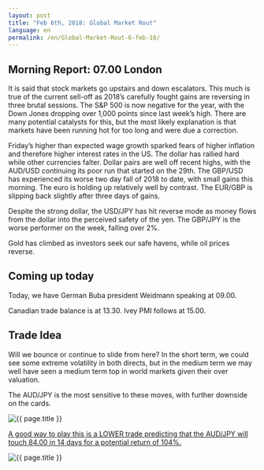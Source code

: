 ```yaml
---
layout: post
title: "Feb 6th, 2018: Global Market Rout"
language: en
permalink: /en/Global-Market-Rout-6-feb-18/
---
```

## Morning Report: 07.00 London

It is said that stock markets go upstairs and down escalators. This much is true of the current sell-off as 2018’s carefully fought gains are reversing in three brutal sessions. The S&P 500 is now negative for the year, with the Down Jones dropping over 1,000 points since last week’s high. There are many potential catalysts for this, but the most likely explanation is that markets have been running hot for too long and were due a correction. 

Friday’s higher than expected wage growth sparked fears of higher inflation and therefore higher interest rates in the US. The dollar has rallied hard while other currencies falter. Dollar pairs are well off recent highs, with the AUD/USD continuing its poor run that started on the 29th. The GBP/USD has experienced its worse two day fall of 2018 to date, with small gains this morning. The euro is holding up relatively well by contrast. The EUR/GBP is slipping back slightly after three days of gains. 

Despite the strong dollar, the USD/JPY has hit reverse mode as money flows from the dollar into the perceived safety of the yen. The GBP/JPY is the worse performer on the week, falling over 2%. 

Gold has climbed as investors seek our safe havens, while oil prices reverse. 

## Coming up today 

Today, we have German Buba president Weidmann speaking at 09.00. 

Canadian trade balance is at 13.30. Ivey PMI follows at 15.00. 

## Trade Idea

Will we bounce or continue to slide from here? In the short term, we could see some extreme volatility in both directs, but in the medium term we may well have seen a medium term top in world markets given their over valuation.

The AUD/JPY is the most sensitive to these moves, with further downside on the cards. 

<img class="post-image" src="{{ site.url }}/images/feb-18/2018-02-06_07-31-19.jpg" alt="{{ page.title }}" title="{{ page.title }}">

<a href="%LINK%%?currency=GBP&market=forex&underlying=frxAUDJPY&formname=touchnotouch&duration_amount=14&duration_units=d&amount=10&amount_type=payout&expiry_type=duration&barrier=84.00" target="_blank">A good way to play this is a LOWER trade predicting that the AUD/JPY will touch 84.00 in 14 days for a potential return of 104%.</a>

<img class="post-image" src="{{ site.url }}/images/feb-18/2018-02-06_07-32-04.jpg" alt="{{ page.title }}" title="{{ page.title }}">
